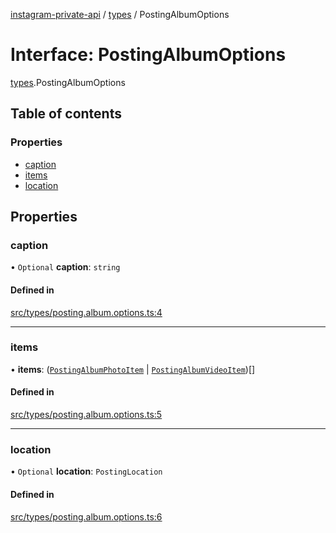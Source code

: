 [instagram-private-api](../../README.md) / [types](../../modules/types.md) / PostingAlbumOptions

# Interface: PostingAlbumOptions

[types](../../modules/types.md).PostingAlbumOptions

## Table of contents

### Properties

- [caption](PostingAlbumOptions.md#caption)
- [items](PostingAlbumOptions.md#items)
- [location](PostingAlbumOptions.md#location)

## Properties

### caption

• `Optional` **caption**: `string`

#### Defined in

[src/types/posting.album.options.ts:4](https://github.com/Nerixyz/instagram-private-api/blob/b3351b9/src/types/posting.album.options.ts#L4)

___

### items

• **items**: ([`PostingAlbumPhotoItem`](PostingAlbumPhotoItem.md) \| [`PostingAlbumVideoItem`](PostingAlbumVideoItem.md))[]

#### Defined in

[src/types/posting.album.options.ts:5](https://github.com/Nerixyz/instagram-private-api/blob/b3351b9/src/types/posting.album.options.ts#L5)

___

### location

• `Optional` **location**: `PostingLocation`

#### Defined in

[src/types/posting.album.options.ts:6](https://github.com/Nerixyz/instagram-private-api/blob/b3351b9/src/types/posting.album.options.ts#L6)
